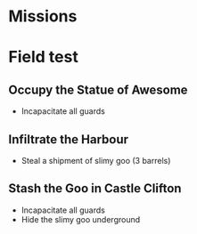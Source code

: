 Missions
===
# Field test
## Occupy the Statue of Awesome
- Incapacitate all guards

## Infiltrate the Harbour
- Steal a shipment of slimy goo (3 barrels)

## Stash the Goo in Castle Clifton
- Incapacitate all guards
- Hide the slimy goo underground
